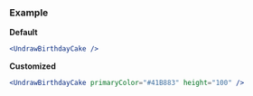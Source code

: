### Example

**Default**
```jsx
<UndrawBirthdayCake />
```

**Customized**
```jsx
<UndrawBirthdayCake primaryColor="#41B883" height="100" />
```
